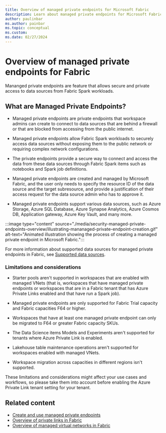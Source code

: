 ```yaml
---
title: Overview of managed private endpoints for Microsoft Fabric
description: Learn about managed private endpoints for Microsoft Fabric.
author: paulinbar
ms.author: painbar
ms.topic: conceptual
ms.custom:
ms.date: 02/27/2024
---
```


# Overview of managed private endpoints for Fabric

Mananged private endpoints are feature that allows secure and private access to data sources from Fabric Spark workloads.

## What are Managed Private Endpoints?

* Managed private endpoints are private endpoints that workspace admins can create to connect to data sources that are behind a firewall or that are blocked from accessing from the public internet.

* Managed private endpoints allow Fabric Spark workloads to securely access data sources without exposing them to the public network or requiring complex network configurations.

* The private endpoints provide a secure way to connect and access the data from these data sources through Fabric Spark items such as notebooks and Spark job definitions. 

* Managed private endpoints are created and managed by Microsoft Fabric, and the user only needs to specify the resource ID of the data source and the target subresource, and provide a justification of their access request for the data source admin who has to approve it.

* Managed private endpoints support various data sources, such as Azure Storage, Azure SQL Database, Azure Synapse Analytics, Azure Cosmos DB, Application gateway, Azure Key Vault, and many more.

:::image type="content" source="./media/security-managed-private-endpoints-overview/illustrating-mananaged-private-endpoint-creation.gif" alt-text="Animated illustration showing the process of creating a managed private endpoint in Microsoft Fabric.":::

For more information about supported data sources for managed private endpoints in Fabric, see [Supported data sources](./security-managed-private-endpoints-create.md#supported-data-sources).

### Limitations and considerations

* Starter pools aren't supported in workspaces that are enabled with managed VNets (that is, workspaces that have managed private endpoints or workspaces that are in a Fabric tenant that has Azure Private Links enabled and that have run a Spark job).

* Managed private endpoints are only supported for Fabric Trial capacity and Fabric capacities F64 or higher.

* Workspaces that have at least one managed private endpoint can only be migrated to F64 or greater Fabric capacity SKUs.

* The Data Science items Models and Experiments aren't supported for tenants where Azure Private Link is enabled.

* Lakehouse table maintenance operations aren't supported for workspaces enabled with managed VNets.

* Workspace migration across capacities in different regions isn't supported.

These limitations and considerations might affect your use cases and workflows, so please take them into account before enabling the Azure Private Link tenant setting for your tenant.

## Related content

* [Create and use managed private endpoints](./security-managed-private-endpoints-create.md)
* [Overview of private links in Fabric](./security-private-links-overview.md)
* [Overview of managed virtual networks in Fabric](./security-managed-vnets-fabric-overview.md)